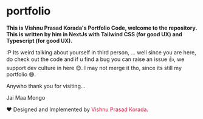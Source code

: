# portfolio

<b>This is Vishnu Prasad Korada's Portfolio Code, welcome to the repository. This is written by him in NextJs with Tailwind CSS (for good UX) and Typescript (for good UX). </b>

:P Its weird talking about yourself in third person, ... well since you are here, do check out the code and if u find a bug you can raise an issue 👍, we support dev culture in here 😊. 
I may not merge it tho, since its still my portfolio 😅.

Anywho thank you for visiting...

Jai Maa Mongo


❤️ Designed and Implemented by <span style="color:crimson;">Vishnu Prasad Korada</span>.